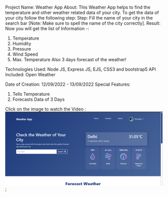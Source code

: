 Project Name: Weather App
About: This Weather App helps to find the temperature and other weather related data of your city.
To get the data of your city follow the following step:
Step: Fill the name of your city in the search bar [Note: Make sure to spell the name of the city correctly].
Result: Now you will get the list of Information -:

1. Temperature
2. Humidity
3. Pressure
4. Wind Speed
5. Max. Temperature
Also 3 days forecast of the weather!

Technologies Used: Node JS, Express JS, EJS, CSS3 and bootstrap5
API Included: Open Weather

Date of Creation: 12/09/2022 - 13/09/2022
Special Features:
1. Tells Temperature
2. Forecasts Data of 3 Days

Click on the image to watch the Video :
[![Watch the video](public/images/weatherApp.png)](https://youtu.be/ZI5FMC-38SU);